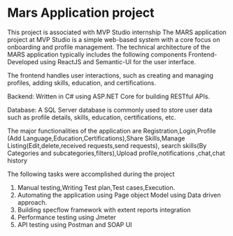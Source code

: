 # Mars Application project 
This project is associated with MVP Studio internship
The MARS application project at MVP Studio is a simple web-based system with a core focus on onboarding and profile management. 
The technical architecture of the MARS application typically includes the following components
Frontend-Developed using ReactJS and Semantic-UI for the user interface.

The frontend handles user interactions, such as creating and managing profiles, adding skills, education, and certifications.

Backend:
Written in C# using ASP.NET Core for building RESTful APIs.

Database:
A SQL Server database is commonly used to store user data such as profile details, skills, education, certifications, etc.

The major functionalities of the application are Registration,Login,Profile (Add Language,Education,Certifications),Share Skills,Manage Listing(Edit,delete,received requests,send requests),
search skills(By Categories and subcategories,filters),Upload profile,notifications ,chat,chat history

The following tasks were accomplished during the project
1) Manual testing,Writing Test plan,Test cases,Execution.
2) Automating the application using Page object Model using Data driven approach. 
2) Building specflow framework with extent reports integration
3) Performance testing using Jmeter
4) API testing using Postman and SOAP UI


 
